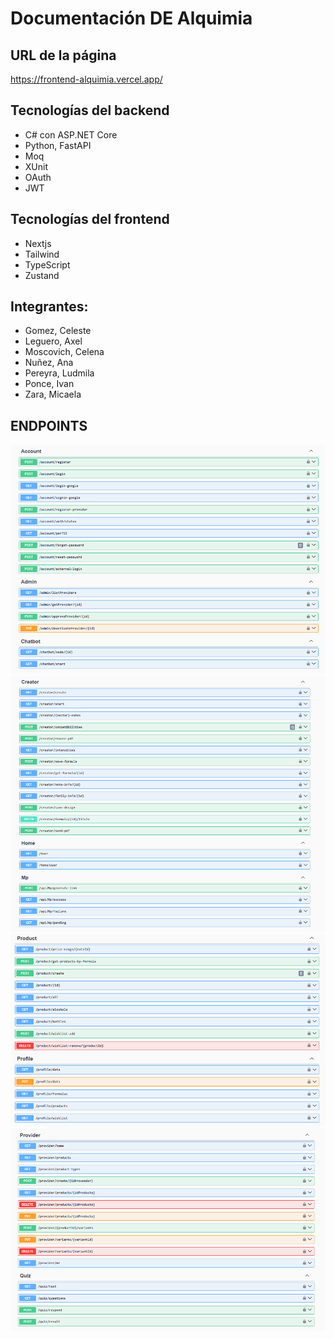 # Documentación DE Alquimia

## URL de la página
https://frontend-alquimia.vercel.app/

## Tecnologías del backend
- C# con ASP.NET Core
- Python, FastAPI
- Moq
- XUnit
- OAuth
- JWT

## Tecnologías del frontend
- Nextjs
- Tailwind
- TypeScript
- Zustand

## Integrantes:
- Gomez, Celeste
- Leguero, Axel
- Moscovich, Celena
- Nuñez, Ana
- Pereyra, Ludmila
- Ponce, Ivan
- Zara, Micaela

## ENDPOINTS
![Account, Admin y Chatbot](./images/account.png)
![Creator, Home, MP](./images/creator.png)
![Product, Profile](./images/product.png)
![Provider, Quiz](./images/provider.png)


